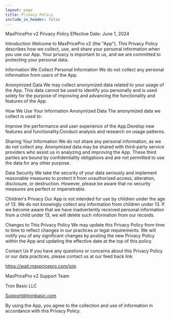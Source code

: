 ```yaml
---
layout: page
title: Privacy Policy
include_in_header: false
---
```


MaxPricePro v2 Privacy Policy
Effective Date: June 1, 2024

Introduction
Welcome to MaxPricePro v2 (the "App"). This Privacy Policy describes how we collect, use, and share your personal information when you use our App. Your privacy is important to us, and we are committed to protecting your personal data.

Information We Collect
Personal Information
We do not collect any personal information from users of the App.

Anonymized Data
We may collect anonymized data related to your usage of the App. This data cannot be used to identify you personally and is used solely for the purpose of improving and advancing the functionality and features of the App.

How We Use Your Information
Anonymized Data
The anonymized data we collect is used to:

Improve the performance and user experience of the App.Develop new features and functionality.Conduct analysis and research on usage patterns.

Sharing Your Information
We do not share any personal information, as we do not collect any. Anonymized data may be shared with third-party service providers who assist us in analyzing and improving the App. These third parties are bound by confidentiality obligations and are not permitted to use the data for any other purpose.

Data Security
We take the security of your data seriously and implement reasonable measures to protect it from unauthorized access, alteration, disclosure, or destruction. However, please be aware that no security measures are perfect or impenetrable.

Children's Privacy
Our App is not intended for use by children under the age of 13. We do not knowingly collect any information from children under 13. If we become aware that we have inadvertently received personal information from a child under 13, we will delete such information from our records.

Changes to This Privacy Policy
We may update this Privacy Policy from time to time to reflect changes in our practices or legal requirements. We will notify you of any significant changes by posting the new Privacy Policy within the App and updating the effective date at the top of this policy.

Contact Us
If you have any questions or concerns about this Privacy Policy or our data practices, please contact us at our feed back link

https://wait.maxpricepro.com/join

MaxPricePro v2 Support Team

Tron Basic LLC

Support@tronbasic.com

By using the App, you agree to the collection and use of information in accordance with this Privacy Policy.

